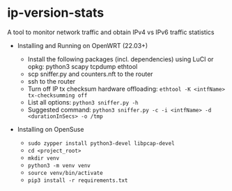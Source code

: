 # ip-version-stats
A tool to monitor network traffic and obtain IPv4 vs IPv6 traffic statistics

- Installing and Running on OpenWRT (22.03+)
    - Install the following packages (incl. dependencies) using LuCI or opkg: python3 scapy tcpdump ethtool
    - scp sniffer.py and counters.nft to the router
    - ssh to the router
    - Turn off IP tx checksum hardware offloading: ```ethtool -K <intfName> tx-checksumming off```
    - List all options: ```python3 sniffer.py -h```
    - Suggested command: ```python3 sniffer.py -c -i <intfName> -d <durationInSecs> -o /tmp```

- Installing on OpenSuse
    - ```sudo zypper install python3-devel libpcap-devel```
    - ```cd <project_root>```
    - ```mkdir venv```
    - ```python3 -m venv venv```
    - ```source venv/bin/activate```
    - ```pip3 install -r requirements.txt```